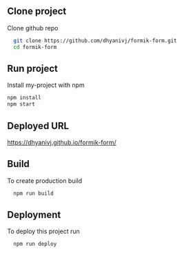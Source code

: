 
## Clone project 

Clone github repo

```bash
  git clone https://github.com/dhyanivj/formik-form.git
  cd formik-form
```


## Run project 

Install my-project with npm

```bash
npm install
npm start
```
    
## Deployed URL

https://dhyanivj.github.io/formik-form/

## Build

To create production build

```bash
  npm run build
```


## Deployment

To deploy this project run

```bash
  npm run deploy
```


